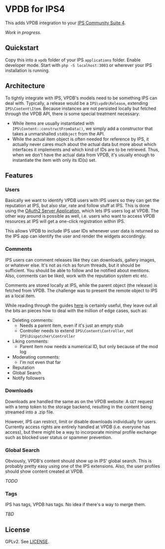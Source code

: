 # VPDB for IPS4

This adds VPDB integration to your [IPS Community Suite 4](http://invisionpower.com/).

*Work in progress.*

## Quickstart

Copy this into a `vpdb` folder of your IPS `applications` folder. Enable 
developer mode. Start with `php -S localhost:3003` or wherever your IPS
installation is running.

## Architecture

To tightly integrate with IPS, VPDB's models need to be something IPS can deal 
with. Typically, a release would be a `IPS\vpdb\Release`, extending `IPS\Content\Item`.
Because instances are not persisted locally but fetched through the VPDB API,
there is some special treatment necessary:

- While items are usually instantiated with `IPS\Content::constructFromData()`,
  we simply add a constructor that takes a unmarshalled `stdObject` from the API. 
- While the actual item object is often needed for reference by IPS, it actually
  never cares much about the actual data but more about which interfaces it 
  implements and which kind of IDs are to be retrieved. Thus, when we don't have
  the actual data from VPDB, it's usually enough to instantiate the item with 
  only its ID(s) set.

## Features

### Users

Basically we want to identify VPDB users with IPS users so they can get the
reputation at IPS, but also star, rate and follow stuff at IPS. This is done
using the [OAuth2 Server Application](https://github.com/wohali/ips4-oauth2-server),
which lets IPS users log at VPDB. The other way around is possible as well, i.e.
users who want to access VPDB resources at IPS will get a one-click 
registration within IPS.

This allows VPDB to include IPS user IDs whenever user data is returned so
the IPS app can identify the user and render the widgets accordingly. 

### Comments

IPS users can comment releases like they can downloads, gallery images, or 
whatever else. It's not as rich as forum threads, but it should be sufficient.
You should be able to follow and be notified about mentions. Also, comments can
be liked, work with the reputation system etc etc.

Comments are stored locally at IPS, while the parent object (the release) is
fetched from VPDB. The challenge was to present the remote object to IPS as
a local item. 

While reading through the guides [here](https://invisioncommunity.com/developers/docs/fundamentals/comments/the-comment-model-r108/)
is certainly useful, they leave out all the bits an pieces how to deal with 
the million of edge cases, such as:

- Deleting comments: 
  - Needs a parent item, even if it's just an empty stub
  - Controller needs to extend `IPS\Content\Controller`, not `IPS\Dispatcher\Controller`
- Liking comments:
  - Parent item now needs a numerical ID, but only because of the mod log
- Moderating comments:
  - I'm not even that far
- Reputation
- Global Search
- Notify followers

### Downloads

Downloads are handled the same as on the VPDB website: A `GET` request with a 
temp token to the storage backend, resulting in the content being streamed into
a .zip file.

However, IPS can restrict, limit or disable downloads individually for users.
Currently access rights are entirely handled at VPDB (i.e. everyone has access),
but there might be a way to incorporate minimal profile exchange such as blocked
user status or spammer prevention.

### Global Search

Obviously, VPDB's content should show up in IPS' global search. This is probably
pretty easy using one of the IPS extensions. Also, the user profiles should 
show content created at VPDB.

*TODO*

### Tags

IPS has tags, VPDB has tags. No idea if there's a way to merge them.

*TBD*

  
## License

GPLv2. See [LICENSE](LICENSE).